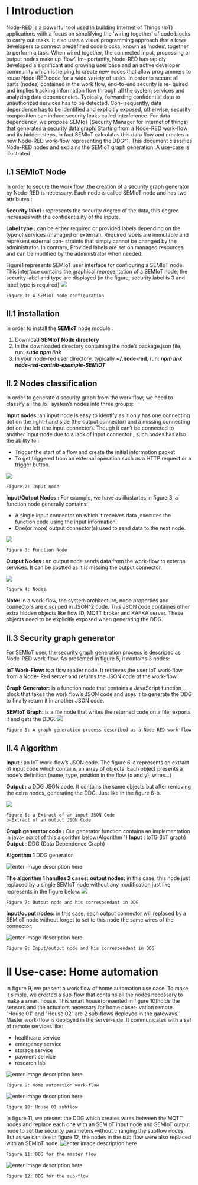 # I Introduction

Node-RED is a powerful tool used in building Internet of Things (IoT) applications with
a focus on simplifying the ’wiring together’ of code blocks to carry out tasks. It also uses
a visual programming approach that allows developers to connect predefined code blocks,
known as ’nodes’, together to perform a task.
When wired together, the connected input, processing or output nodes make up ’flow’. Im-
portantly, Node-RED has rapidly developed a significant and growing user base and an active
developer community which is helping to create new nodes that allow programmers to reuse
Node-RED code for a wide variety of tasks.
In order to secure all parts (nodes) contained in the work flow, end-to-end security is re-
quired and implies tracking information flow through all the system services and analyzing
data dependencies.
Typically, forwarding confidential data to unauthorized services has to be detected. Con-
sequently, data dependence has to be identified and explicitly exposed, otherwise, security
composition can induce security leaks called interference.
For data dependency, we propose SEMIoT (Security Manager for Internet of things) that
generates a security data graph. Starting from a Node-RED work-flow and its hidden steps,
in fact SEMIoT calculates this data flow and creates a new Node-RED work-flow representing
the DDG^1.
This document classifies Node-RED nodes and explains the SEMIoT graph generation .A
use-case is illustrated

## I.1 SEMIoT Node

In order to secure the work flow ,the creation of a security graph generator by Node-RED is
necessary.
Each node is called SEMIoT node and has two attributes :

**Security label :** represents the security degree of the data, this degree increases with the
confidentiality of the inputs.

**Label type :** can be either required or provided labels depending on the type of services
(managed or external). Required labels are immutable and represent external con-
straints that simply cannot be changed by the administrator. In contrary, Provided
labels are set on managed resources and can be modified by the administrator when
needed.




Figure1 represents SEMIoT user interface for configuring a SEMIoT node.
This interface contains the graphical representation of a SEMIoT node, the security label
and type are displayed (in the figure, security label is 3 and label type is required)
![](http://image.noelshack.com/fichiers/2018/38/4/1537473863-readme-000.png)
```
Figure 1: A SEMIoT node configuration
```
## II.1 installation
In order to install the **SEMIoT** node module :

 1. Download **SEMIoT Node directory**
 2. In the downloaded directory containing the node’s package.json file, run: ***sudo npm link***
 3. In your node-red user directory, typically **~/.node-red**,  run: ***npm link node-red-contrib-example-SEMIOT***

      
        
## II.2 Nodes classification

In order to generate a security graph from the work flow, we need to classify all the IoT
system’s nodes into three groups:

**Input nodes:** an input node is easy to identify as it only has one connecting dot on the
right-hand side (the output connector) and a missing connecting dot on the left (the
input connector). Though it can’t be connected to another input node due to a lack of
input connector , such nodes has also the ability to :

- Trigger the start of a flow and create the initial information packet
- To get triggered from an external operation such as a HTTP request or a trigger
    button.

![](http://image.noelshack.com/fichiers/2018/38/4/1537473997-readme-002.png)
```
Figure 2: Input node
```
**Input/Output Nodes :** For example, we have as illustartes in figure 3, a function node
generally contains:

- A single input connector on which it receives data ,executes the function code
    using the input information.
- One(or more) output connector(s) used to send data to the next node.

![](http://image.noelshack.com/fichiers/2018/38/4/1537473997-readme-003.png)
```
Figure 3: Function Node
```
**Output Nodes :** an output node sends data from the work-flow to external services. It
can be spotted as it is missing the output connector.

![](http://image.noelshack.com/fichiers/2018/38/4/1537473997-readme-004.png)
```
Figure 4: Nodes
```
**Note:** In a work-flow, the system architecture, node properties and connectors are discriped
in JSON^2 code.
This JSON code containes other extra hidden objects like flow ID, MQTT broker and
KAFKA server. These objects need to be explicitly exposed when generating the DDG.

## II.3 Security graph generator

For SEMIoT user, the security graph generation process is descriped as Node-RED work-flow.
As presented In figure 5, it contains 3 nodes:

**IoT Work-Flow:** is a flow reader node. It retrieves the user IoT work-flow from a Node-
Red server and returns the JSON code of the work-flow.

**Graph Generator:** is a function node that contains a JavaScript function block that takes
the work flow’s JSON code and uses it to generate the DDG to finally return it in
another JSON code.

**SEMIoT Graph:** is a file node that writes the returned code on a file, exports it and gets
the DDG.
![](https://lh3.googleusercontent.com/1rClVmSnKz8AD6aUwvkZ3hLOPw8Hg-ZGYVbB5M77b-6QLfnOTIzBz7emE6PQUWVszKN5QultkEVX)
```
Figure 5: A graph generation process described as a Node-RED work-flow
```
## II.4 Algorithm

**Input :** an IoT work-flow’s JSON code.
The figure 6-a represents an extract of input code which contains an array of objects
.Each object presents a node’s definition (name, type, position in the flow (x and y),
wires...)

**Output :** a DDG JSON code. It contains the same objects but after removing the extra
nodes, generating the DDG. Just like in the figure 6-b.

![](http://image.noelshack.com/fichiers/2018/38/4/1537473997-readme-006.png)
```
Figure 6: a-Extract of an input JSON Code
b-Extract of an output JSON Code
```

**Graph generator code :** Our generator function contains an implementation in java-
script of this algorithm below(Algorithm 1)
**Input** : IoTG (IoT graph)
**Output** : DDG (Data Dependence Graph)

**Algorithm 1** DDG generator


![enter image description here](https://lh3.googleusercontent.com/fBaPpeJYbzZJYzENo0ZRcu4kTAZF1l7pOoaKvHrDoFXZhREAWIDp990iC2AKh1CxDehzvV6StmNY)



**The algorithm 1 handles 2 cases:**
**output nodes:** in this case, this node just replaced by a single SEMIoT node without any
modification just like represents in the figure below.
![](http://image.noelshack.com/fichiers/2018/38/4/1537474892-readme-008.png)
```
Figure 7: Output node and his correspendant in DDG
```
**Input/ouput nodes:** in this case, each output connector will replaced by a SEMIoT node
without forget to set to this node the same wires of the connector.

![enter image description here](https://lh3.googleusercontent.com/MavofwYfSCawJ519Zqy1Taki6o6ii4c0bULOFDHdkq0h55TDycGikuBP2VIPZfkGEy7uK3nBGprI)
```
Figure 8: Input/output node and his correspendant in DDG
```

# II Use-case: Home automation

In figure 9, we present a work flow of home automation use case. To make it simple, we
created a sub-flow that contains all the nodes necessary to make a smart house. This smart
house(presented in figure 10)holds the sensors and the actuators necessary for home obser-
vation remote.
”House 01” and ”House 02” are 2 sub-flows deployed in the gateways.
Master work-flow is deployed in the server-side. It communicates with a set of remote services
like:

- healthcare service
- emergency service
- storage service
- payment service
- research lab

![enter image description here](https://lh3.googleusercontent.com/tw0NoGe-5ZKSIy8xZbc6B39uEinq8NP19Np13i9fKNLkqTgynipPX6PR6hHlQ5M9H9J-1-2YIQuP)
```
Figure 9: Home automation work-flow
```
![enter image description here](https://lh3.googleusercontent.com/Z1kDgs2aLYPjp1RGTY5I2-aVIJ-ELabFsEmWulDqsOXtwJHsvBi7NhLYgipVsFiwZcU1NPbtO8Bm)
```
Figure 10: House 01 subflow
```
In figure 11, we present the DDG which creates wires between the MQTT nodes and
replace each one with an SEMIoT input node and SEMIoT output node to set the security
parameters without changing the subflow nodes. But as we can see in figure 12, the nodes
in the sub flow were also replaced with an SEMIoT node.
![enter image description here](https://lh3.googleusercontent.com/kXP-WxgkzU0_5RItO_CRSiByvXeVSk1-AqmuQQaPnLD5fxxyV9BLfdRldmlMukMkM7wOBOhsb-ET)
```
Figure 11: DDG for the master flow
```
![enter image description here](https://lh3.googleusercontent.com/xyg-FUwoatrqF_U6tRGCjFyyBLZn1kJM2aZ5KHr5bBsWmNXscqz29EXpi1dchXBZjpvOBm_c460H)
```
Figure 12: DDG for the sub-flow
```

